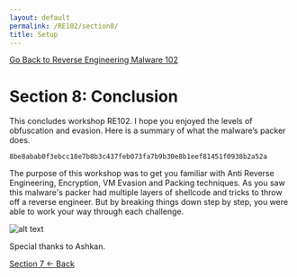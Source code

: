 ```yaml
---
layout: default
permalink: /RE102/section8/
title: Setup
---
```

[Go Back to Reverse Engineering Malware 102](https://securedorg.github.io/RE102/)

# Section 8: Conclusion #

This concludes workshop RE102. I hope you enjoyed the levels of obfuscation and evasion. Here is a summary of what the malware’s packer does.

```
8be8abab0f3ebcc18e7b8b3c437feb073fa7b9b30e8b1eef81451f0938b2a52a
```

The purpose of this workshop was to get you familiar with Anti Reverse Engineering, Encryption, VM Evasion and Packing techniques. As you saw this malware's packer had multiple layers of shellcode and tricks to throw off a reverse engineer. But by breaking things down step by step, you were able to work your way through each challenge.

![alt text](https://securedorg.github.io/RE102/images/Section8_Conclusion.png "Section8_Conclusion")

Special thanks to Ashkan.

[Section 7 <- Back](https://securedorg.github.io/RE102/section7)
